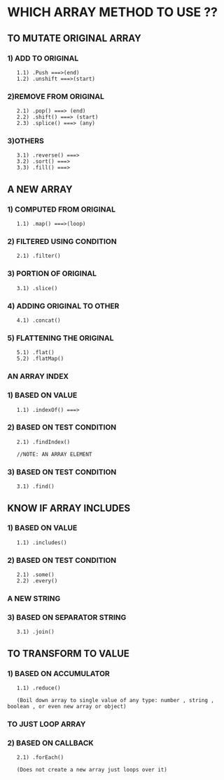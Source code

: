 # **WHICH ARRAY METHOD TO USE ??**

## **TO MUTATE ORIGINAL ARRAY**

### **1) ADD TO ORIGINAL**

```
   1.1) .Push ===>(end)
   1.2) .unshift ===>(start)
```

### **2)REMOVE FROM ORIGINAL**

```
   2.1) .pop() ===> (end)
   2.2) .shift() ===> (start)
   2.3) .splice() ===> (any)
```

### **3)OTHERS**

```
   3.1) .reverse() ===>
   3.2) .sort() ===>
   3.3) .fill() ===>
```

## **A NEW ARRAY**

### **1) COMPUTED FROM ORIGINAL**

```
   1.1) .map() ===>(loop)
```

### **2) FILTERED USING CONDITION**

```
   2.1) .filter()
```

### **3) PORTION OF ORIGINAL**

```
   3.1) .slice()
```

### **4) ADDING ORIGINAL TO OTHER**

```
   4.1) .concat()
```

### **5) FLATTENING THE ORIGINAL**

```
   5.1) .flat()
   5.2) .flatMap()
```

### **AN ARRAY INDEX**

### **1) BASED ON VALUE**

```
   1.1) .indexOf() ===>
```

### **2) BASED ON TEST CONDITION**

```
   2.1) .findIndex()

   //NOTE: AN ARRAY ELEMENT
```

### **3) BASED ON TEST CONDITION**

```
   3.1) .find()
```

## **KNOW IF ARRAY INCLUDES**

### **1) BASED ON VALUE**

```
   1.1) .includes()
```

### **2) BASED ON TEST CONDITION**

```
   2.1) .some()
   2.2) .every()
```

### **A NEW STRING**

### **3) BASED ON SEPARATOR STRING**

```
   3.1) .join()
```

## **TO TRANSFORM TO VALUE**

### **1) BASED ON ACCUMULATOR**

```
   1.1) .reduce()

   (Boil down array to single value of any type: number , string , boolean , or even new array or object)
```

### **TO JUST LOOP ARRAY**

### **2) BASED ON CALLBACK**

```
   2.1) .forEach()

   (Does not create a new array just loops over it)
```
